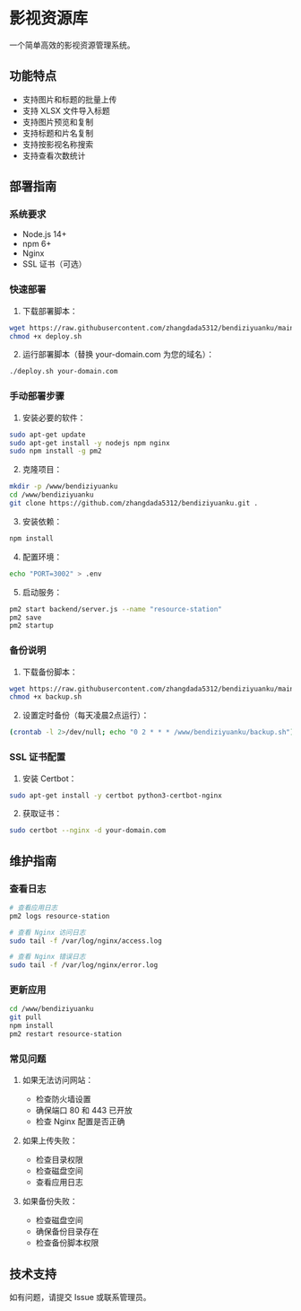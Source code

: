 # 影视资源库

一个简单高效的影视资源管理系统。

## 功能特点

- 支持图片和标题的批量上传
- 支持 XLSX 文件导入标题
- 支持图片预览和复制
- 支持标题和片名复制
- 支持按影视名称搜索
- 支持查看次数统计

## 部署指南

### 系统要求

- Node.js 14+
- npm 6+
- Nginx
- SSL 证书（可选）

### 快速部署

1. 下载部署脚本：
```bash
wget https://raw.githubusercontent.com/zhangdada5312/bendiziyuanku/main/deploy.sh
chmod +x deploy.sh
```

2. 运行部署脚本（替换 your-domain.com 为您的域名）：
```bash
./deploy.sh your-domain.com
```

### 手动部署步骤

1. 安装必要的软件：
```bash
sudo apt-get update
sudo apt-get install -y nodejs npm nginx
sudo npm install -g pm2
```

2. 克隆项目：
```bash
mkdir -p /www/bendiziyuanku
cd /www/bendiziyuanku
git clone https://github.com/zhangdada5312/bendiziyuanku.git .
```

3. 安装依赖：
```bash
npm install
```

4. 配置环境：
```bash
echo "PORT=3002" > .env
```

5. 启动服务：
```bash
pm2 start backend/server.js --name "resource-station"
pm2 save
pm2 startup
```

### 备份说明

1. 下载备份脚本：
```bash
wget https://raw.githubusercontent.com/zhangdada5312/bendiziyuanku/main/backup.sh
chmod +x backup.sh
```

2. 设置定时备份（每天凌晨2点运行）：
```bash
(crontab -l 2>/dev/null; echo "0 2 * * * /www/bendiziyuanku/backup.sh") | crontab -
```

### SSL 证书配置

1. 安装 Certbot：
```bash
sudo apt-get install -y certbot python3-certbot-nginx
```

2. 获取证书：
```bash
sudo certbot --nginx -d your-domain.com
```

## 维护指南

### 查看日志

```bash
# 查看应用日志
pm2 logs resource-station

# 查看 Nginx 访问日志
sudo tail -f /var/log/nginx/access.log

# 查看 Nginx 错误日志
sudo tail -f /var/log/nginx/error.log
```

### 更新应用

```bash
cd /www/bendiziyuanku
git pull
npm install
pm2 restart resource-station
```

### 常见问题

1. 如果无法访问网站：
   - 检查防火墙设置
   - 确保端口 80 和 443 已开放
   - 检查 Nginx 配置是否正确

2. 如果上传失败：
   - 检查目录权限
   - 检查磁盘空间
   - 查看应用日志

3. 如果备份失败：
   - 检查磁盘空间
   - 确保备份目录存在
   - 检查备份脚本权限

## 技术支持

如有问题，请提交 Issue 或联系管理员。 